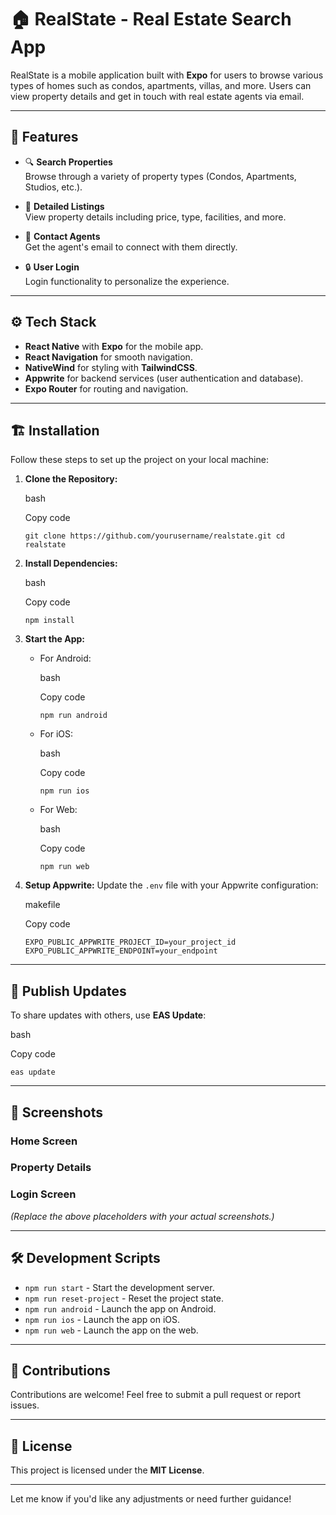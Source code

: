 🏠 RealState - Real Estate Search App
=====================================

RealState is a mobile application built with **Expo** for users to browse various types of homes such as condos, apartments, villas, and more. Users can view property details and get in touch with real estate agents via email.

* * * * *

📱 Features
-----------

-   🔍 **Search Properties**\
    Browse through a variety of property types (Condos, Apartments, Studios, etc.).

-   🏢 **Detailed Listings**\
    View property details including price, type, facilities, and more.

-   📧 **Contact Agents**\
    Get the agent's email to connect with them directly.

-   🔒 **User Login**\
    Login functionality to personalize the experience.

* * * * *

⚙️ Tech Stack
-------------

-   **React Native** with **Expo** for the mobile app.
-   **React Navigation** for smooth navigation.
-   **NativeWind** for styling with **TailwindCSS**.
-   **Appwrite** for backend services (user authentication and database).
-   **Expo Router** for routing and navigation.

* * * * *

🏗️ Installation
----------------

Follow these steps to set up the project on your local machine:

1.  **Clone the Repository:**

    bash

    Copy code

    `git clone https://github.com/yourusername/realstate.git
    cd realstate`

2.  **Install Dependencies:**

    bash

    Copy code

    `npm install`

3.  **Start the App:**

    -   For Android:

        bash

        Copy code

        `npm run android`

    -   For iOS:

        bash

        Copy code

        `npm run ios`

    -   For Web:

        bash

        Copy code

        `npm run web`

4.  **Setup Appwrite:** Update the `.env` file with your Appwrite configuration:

    makefile

    Copy code

    `EXPO_PUBLIC_APPWRITE_PROJECT_ID=your_project_id
    EXPO_PUBLIC_APPWRITE_ENDPOINT=your_endpoint`

* * * * *

🚀 Publish Updates
------------------

To share updates with others, use **EAS Update**:

bash

Copy code

`eas update`

* * * * *

📸 Screenshots
--------------

### Home Screen

### Property Details

### Login Screen

*(Replace the above placeholders with your actual screenshots.)*

* * * * *

🛠️ Development Scripts
-----------------------

-   `npm run start` - Start the development server.
-   `npm run reset-project` - Reset the project state.
-   `npm run android` - Launch the app on Android.
-   `npm run ios` - Launch the app on iOS.
-   `npm run web` - Launch the app on the web.

* * * * *

🤝 Contributions
----------------

Contributions are welcome! Feel free to submit a pull request or report issues.

* * * * *

📄 License
----------

This project is licensed under the **MIT License**.

* * * * *

Let me know if you'd like any adjustments or need further guidance!
